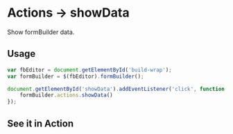 # Actions -> showData
Show formBuilder data.

## Usage
```javascript
var fbEditor = document.getElementById('build-wrap');
var formBuilder = $(fbEditor).formBuilder();

document.getElementById('showData').addEventListener('click', function() {
    formBuilder.actions.showData()
});
```
## See it in Action
<p data-height="525" data-theme-id="22927" data-embed-version="2" data-slug-hash="GmovxN" data-default-tab="result" data-user="sudharshan" class="codepen"></p>
